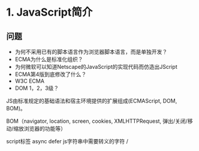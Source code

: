 # 1. JavaScript简介

## 问题
- 为何不采用已有的脚本语言作为浏览器脚本语言，而是单独开发？
- ECMA为什么是标准化组织？
- 为何微软可以知道Netscape的JavaScript的实现代码而仿造出JScript
- ECMA第4版到底修改了什么？
- W3C ECMA
- DOM 1，2，3级？

JS由标准规定的基础语法和宿主环境提供的扩展组成(ECMAScript, DOM, BOM)。

BOM（navigator, location, screen, cookies, XMLHTTPRequest, 弹出/关闭/移动/缩放浏览器的功能等）


script标签 async defer
js字符串中需要转义的字符  /
